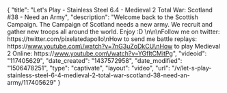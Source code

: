 {
    "title": "Let's Play - Stainless Steel 6.4 - Medieval 2 Total War: Scotland #38 - Need an Army",
    "description": "Welcome back to the Scottish Campaign.  The Campaign of Scotland needs a new army.  We recruit and gather new troops all around the world.  Enjoy :D  \n\n\nFollow me on twitter: https:\/\/twitter.com\/pixelatedapollo\nHow to send me battle replays: https:\/\/www.youtube.com\/watch?v=7nG3uZoDkCU\nHow to play Medieval 2 Online: https:\/\/www.youtube.com\/watch?v=YGfItCMitPg",
    "videoid": "117405629",
    "date_created": "1437572958",
    "date_modified": "1506478251",
    "type": "captivate",
    "layout": "video",
    "url": "\/v\/let-s-play-stainless-steel-6-4-medieval-2-total-war-scotland-38-need-an-army\/117405629"
}
